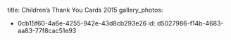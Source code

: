 title: Children’s Thank You Cards 2015
gallery_photos:
  - 0cb15f60-4a6e-4255-942e-43d8cb293e26
id: d5027986-f14b-4683-aa83-77f8cac51e93
